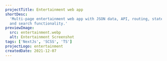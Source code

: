 ```yaml
---
projectTitle: Entertainment web app
shortDesc:
  'Multi-page entertainment web app with JSON data, API, routing, state management, sign-up/login,
  and search functionality.'
previewImage:
  src: entertainment.webp
  alt: Entertainment Screenshot
tags: ['NextJs', 'SCSS', 'TS']
projectLogo: entertainment
createdDate: 2021-12-07
---
```

